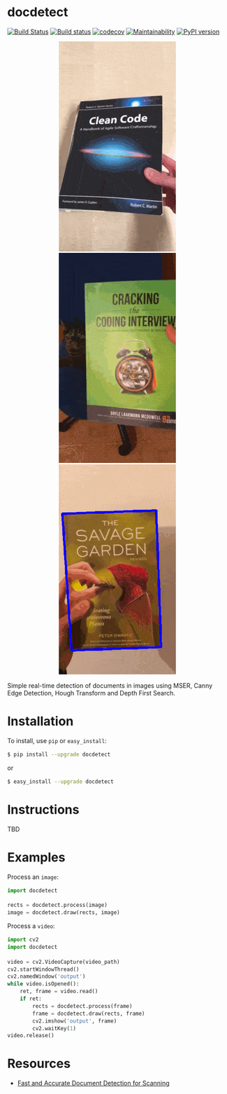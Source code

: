 # docdetect

[![Build Status](https://travis-ci.org/alessandrozamberletti/docdetect.svg?branch=master)](https://travis-ci.org/alessandrozamberletti/docdetect)
[![Build status](https://ci.appveyor.com/api/projects/status/l1gjc8g7c1q3846j/branch/master?svg=true)](https://ci.appveyor.com/project/alessandrozamberletti/docdetect/branch/master)
[![codecov](https://codecov.io/gh/alessandrozamberletti/docdetect/branch/master/graph/badge.svg)](https://codecov.io/gh/alessandrozamberletti/docdetect)
[![Maintainability](https://api.codeclimate.com/v1/badges/a9aa496faab72437e650/maintainability)](https://codeclimate.com/github/alessandrozamberletti/docdetect/maintainability)
[![PyPI version](https://badge.fury.io/py/docdetect.svg)](https://badge.fury.io/py/docdetect)

<p align="center"> 
  <img src="./res/01.gif" alt="sample_01"/>
  <img src="./res/02.gif" alt="sample_02"/>
  <img src="./res/03.gif" alt="sample_03"/>
</p>

Simple real-time detection of documents in images using MSER, Canny Edge Detection, Hough Transform and Depth First Search.

# Installation

To install, use `pip` or `easy_install`:

```bash
$ pip install --upgrade docdetect
```
or
```bash
$ easy_install --upgrade docdetect
```

# Instructions

TBD

# Examples

Process an ```image```:
```python
import docdetect

rects = docdetect.process(image)
image = docdetect.draw(rects, image)
```

Process a ```video```:

```python
import cv2
import docdetect

video = cv2.VideoCapture(video_path)
cv2.startWindowThread()
cv2.namedWindow('output')
while video.isOpened():
    ret, frame = video.read()
    if ret:
        rects = docdetect.process(frame)
        frame = docdetect.draw(rects, frame)
        cv2.imshow('output', frame)
        cv2.waitKey(1)
video.release()
```

# Resources  
* [Fast and Accurate Document Detection for Scanning](https://blogs.dropbox.com/tech/2016/08/fast-and-accurate-document-detection-for-scanning/)
